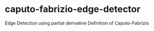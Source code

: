 # caputo-fabrizio-edge-detector
Edge Detection using partial derivative Definition of Caputo-Fabrizio
